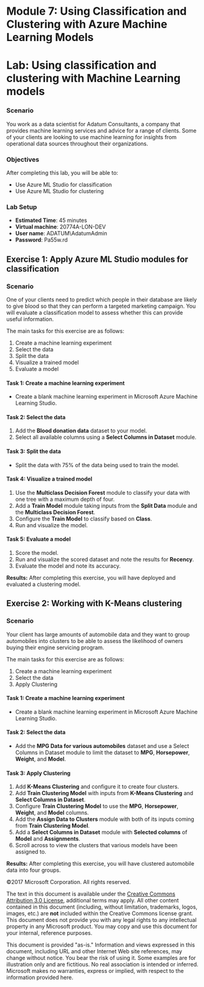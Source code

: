 # Module 7: Using Classification and Clustering with Azure Machine Learning Models
# Lab: Using classification and clustering with Machine Learning models

### Scenario
You work as a data scientist for Adatum Consultants, a company that provides machine learning services and advice for a range of clients. Some of your clients are looking to use machine learning for insights from operational data sources throughout their organizations.

### Objectives
After completing this lab, you will be able to:
- Use Azure ML Studio for classification
- Use Azure ML Studio for clustering

### Lab Setup
- **Estimated Time**: 45 minutes
- **Virtual machine**: 20774A-LON-DEV
- **User name**: ADATUM\\AdatumAdmin
- **Password**: Pa55w.rd

## Exercise 1: Apply Azure ML Studio modules for classification

### Scenario
One of your clients need to predict which people in their database are likely to give blood so that they can perform a targeted marketing campaign. You will evaluate a classification model to assess whether this can provide useful information.

The main tasks for this exercise are as follows:
1. Create a machine learning experiment
2. Select the data
3. Split the data
4. Visualize a trained model
5. Evaluate a model

#### Task 1: Create a machine learning experiment
- Create a blank machine learning experiment in Microsoft Azure Machine Learning Studio.

#### Task 2: Select the data
1. Add the **Blood donation data** dataset to your model.
2. Select all available columns using a **Select Columns in Dataset** module.

#### Task 3: Split the data
- Split the data with 75% of the data being used to train the model.

#### Task 4: Visualize a trained model
1. Use the **Multiclass Decision Forest** module to classify your data with one tree with a maximum depth of four.
2. Add a **Train Model** module taking inputs from the **Split Data** module and the **Multiclass Decision Forest**.
3. Configure the **Train Model** to classify based on **Class**.
4. Run and visualize the model.

#### Task 5: Evaluate a model
1. Score the model.
2. Run and visualize the scored dataset and note the results for **Recency**.
3. Evaluate the model and note its accuracy.

**Results:** After completing this exercise, you will have deployed and evaluated a clustering model.

## Exercise 2: Working with K-Means clustering

### Scenario
Your client has large amounts of automobile data and they want to group automobiles into clusters to be able to assess the likelihood of owners buying their engine servicing program.

The main tasks for this exercise are as follows:
1. Create a machine learning experiment
2. Select the data
3. Apply Clustering

#### Task 1: Create a machine learning experiment
- Create a blank machine learning experiment in Microsoft Azure Machine Learning Studio.

#### Task 2: Select the data
- Add the **MPG Data for various automobiles** dataset and use a Select Columns in Dataset module to limit the dataset to **MPG**, **Horsepower**, **Weight**, and **Model**.

#### Task 3: Apply Clustering
1. Add **K-Means Clustering** and configure it to create four clusters.
2. Add **Train Clustering Model** with inputs from **K-Means Clustering** and **Select Columns in Dataset**.
3. Configure **Train Clustering Model** to use the **MPG**, **Horsepower**, **Weight**, and **Model** columns.
4. Add the **Assign Data to Clusters** module with both of its inputs coming from **Train Clustering Model**.
5. Add a **Select Columns in Dataset** module with **Selected columns** of **Model** and **Assignments**.
6. Scroll across to view the clusters that various models have been assigned to.

**Results:** After completing this exercise, you will have clustered automobile data into four groups.

©2017 Microsoft Corporation. All rights reserved.

The text in this document is available under the [Creative Commons Attribution 3.0 License](https://creativecommons.org/licenses/by/3.0/legalcode), additional terms may apply. All other content contained in this document (including, without limitation, trademarks, logos, images, etc.) are **not** included within the Creative Commons license grant. This document does not provide you with any legal rights to any intellectual property in any Microsoft product. You may copy and use this document for your internal, reference purposes.

This document is provided "as-is." Information and views expressed in this document, including URL and other Internet Web site references, may change without notice. You bear the risk of using it. Some examples are for illustration only and are fictitious. No real association is intended or inferred. Microsoft makes no warranties, express or implied, with respect to the information provided here.